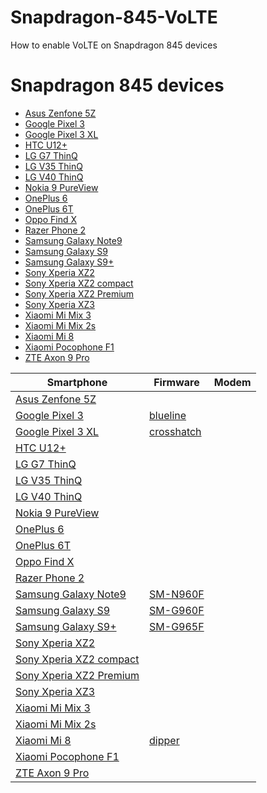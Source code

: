 # Snapdragon-845-VoLTE
How to enable VoLTE on Snapdragon 845 devices

# Snapdragon 845 devices
- [Asus Zenfone 5Z](https://www.gsmarena.com/asus_zenfone_5z_zs620kl-9096.php)
- [Google Pixel 3](https://www.gsmarena.com/google_pixel_3-9256.php)
- [Google Pixel 3 XL](https://www.gsmarena.com/google_pixel_3_xl-9257.php)
- [HTC U12+](https://www.gsmarena.com/htc_u12+-9119.php)
- [LG G7 ThinQ](https://www.gsmarena.com/lg_g7_thinq-9115.php)
- [LG V35 ThinQ](https://www.gsmarena.com/lg_v35_thinq-9191.php)
- [LG V40 ThinQ](https://www.gsmarena.com/lg_v40_thinq-9300.php)
- [Nokia 9 PureView](https://www.gsmarena.com/nokia_9_pureview-8867.php)
- [OnePlus 6](https://www.gsmarena.com/oneplus_6-9109.php)
- [OnePlus 6T](https://www.gsmarena.com/oneplus_6t-9350.php)
- [Oppo Find X](https://www.gsmarena.com/oppo_find_x-7885.php)
- [Razer Phone 2](https://www.gsmarena.com/razer_phone_2-9363.php)
- [Samsung Galaxy Note9](https://www.gsmarena.com/samsung_galaxy_note9-9163.php)
- [Samsung Galaxy S9](https://www.gsmarena.com/samsung_galaxy_s9-8966.php)
- [Samsung Galaxy S9+](https://www.gsmarena.com/samsung_galaxy_s9+-8967.php)
- [Sony Xperia XZ2](https://www.gsmarena.com/sony_xperia_xz2-9081.php)
- [Sony Xperia XZ2 compact](https://www.gsmarena.com/sony_xperia_xz2_compact-9082.php)
- [Sony Xperia XZ2 Premium](https://www.gsmarena.com/sony_xperia_xz2_premium-9166.php)
- [Sony Xperia XZ3](https://www.gsmarena.com/sony_xperia_xz3-9232.php)
- [Xiaomi Mi Mix 3](https://www.gsmarena.com/xiaomi_mi_mix_3-9378.php)
- [Xiaomi Mi Mix 2s](https://www.gsmarena.com/xiaomi_mi_mix_2s-9067.php)
- [Xiaomi Mi 8](https://www.gsmarena.com/xiaomi_mi_8-9065.php)
- [Xiaomi Pocophone F1](https://www.gsmarena.com/xiaomi_pocophone_f1-9293.php)
- [ZTE Axon 9 Pro](https://www.gsmarena.com/zte_axon_9_pro-9069.php)

| Smartphone                                                                           | Firmware                                                               | Modem |
|--------------------------------------------------------------------------------------|------------------------------------------------------------------------|-------|
| [Asus Zenfone 5Z](https://www.gsmarena.com/asus_zenfone_5z_zs620kl-9096.php)         |                                                                        |       |
| [Google Pixel 3](https://www.gsmarena.com/google_pixel_3-9256.php)                   | [blueline](https://developers.google.com/android/images#blueline)      |       |
| [Google Pixel 3 XL](https://www.gsmarena.com/google_pixel_3_xl-9257.php)             | [crosshatch](https://developers.google.com/android/images#crosshatch)  |       |
| [HTC U12+](https://www.gsmarena.com/htc_u12+-9119.php)                               |                                                                        |       |
| [LG G7 ThinQ](https://www.gsmarena.com/lg_g7_thinq-9115.php)                         |                                                                        |       |
| [LG V35 ThinQ](https://www.gsmarena.com/lg_v35_thinq-9191.php)                       |                                                                        |       |
| [LG V40 ThinQ](https://www.gsmarena.com/lg_v40_thinq-9300.php)                       |                                                                        |       |
| [Nokia 9 PureView](https://www.gsmarena.com/nokia_9_pureview-8867.php)               |                                                                        |       |
| [OnePlus 6](https://www.gsmarena.com/oneplus_6-9109.php)                             |                                                                        |       |
| [OnePlus 6T](https://www.gsmarena.com/oneplus_6t-9350.php)                           |                                                                        |       |
| [Oppo Find X](https://www.gsmarena.com/oppo_find_x-7885.php)                         |                                                                        |       |
| [Razer Phone 2](https://www.gsmarena.com/razer_phone_2-9363.php)                     |                                                                        |       |
| [Samsung Galaxy Note9](https://www.gsmarena.com/samsung_galaxy_note9-9163.php)       | [SM-N960F](https://www.sammobile.com/samsung/galaxy-note9/firmware/)   |       |
| [Samsung Galaxy S9](https://www.gsmarena.com/samsung_galaxy_s9-8966.php)             | [SM-G960F](https://www.sammobile.com/samsung/galaxy-s9/firmware/)      |       |
| [Samsung Galaxy S9+](https://www.gsmarena.com/samsung_galaxy_s9+-8967.php)           | [SM-G965F](https://www.sammobile.com/samsung/galaxy-s9-plus/firmware/) |       |
| [Sony Xperia XZ2](https://www.gsmarena.com/sony_xperia_xz2-9081.php)                 |                                                                        |       |
| [Sony Xperia XZ2 compact](https://www.gsmarena.com/sony_xperia_xz2_compact-9082.php) |                                                                        |       |
| [Sony Xperia XZ2 Premium](https://www.gsmarena.com/sony_xperia_xz2_premium-9166.php) |                                                                        |       |
| [Sony Xperia XZ3](https://www.gsmarena.com/sony_xperia_xz3-9232.php)                 |                                                                        |       |
| [Xiaomi Mi Mix 3](https://www.gsmarena.com/xiaomi_mi_mix_3-9378.php)                 |                                                                        |       |
| [Xiaomi Mi Mix 2s](https://www.gsmarena.com/xiaomi_mi_mix_2s-9067.php)               |                                                                        |       |
| [Xiaomi Mi 8](https://www.gsmarena.com/xiaomi_mi_8-9065.php)                         | [dipper](https://mifirm.net/model/dipper.ttt)                          |       |
| [Xiaomi Pocophone F1](https://www.gsmarena.com/xiaomi_pocophone_f1-9293.php)         |                                                                        |       |
| [ZTE Axon 9 Pro](https://www.gsmarena.com/zte_axon_9_pro-9069.php)                   |                                                                        |       |

